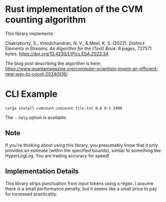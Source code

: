 # Rust implementation of the CVM counting algorithm

This library implements

Chakraborty, S., Vinodchandran, N. V., & Meel, K. S. (2022). *Distinct Elements in Streams: An Algorithm for the (Text) Book*. 6 pages, 727571 bytes. https://doi.org/10.4230/LIPIcs.ESA.2022.34

The blog post describing the algorithm is here: https://www.quantamagazine.org/computer-scientists-invent-an-efficient-new-way-to-count-20240516/

# CLI Example

`cargo install cvmcount`
`cvmcount file.txt 0.8 0.1 2900`

The `--help` option is available.

## Note
If you're thinking about using this library, you presumably know that it only provides an estimate (within the specified bounds), similar to something like HyperLogLog. You are trading accuracy for speed!

## Implementation Details
This library strips punctuation from input tokens using a regex. I assume there is a small performance penalty, but it seems like a small price to pay for increased practicality.

